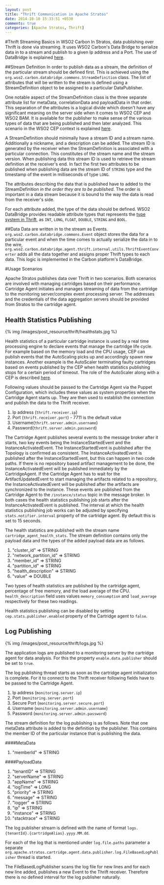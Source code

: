 ```yaml
---
layout: post
title: "Thrift Communication in Apache Stratos"
date: 2014-10-10 15:33:51 +0530
comments: true
categories: [Apache Stratos, Thrift]
---
```


#Thrift Streaming Basics in WSO2 Carbon
In Stratos, data publishing over Thrift is done via streaming. It uses WSO2 Carbon's Data Bridge to serialize data in to a stream and publish to a given Ip address and a Port. The use of DataBridge is explained [here](http://wso2.com/library/articles/2012/07/creating-custom-agents-publish-events-bamcep/).

##Stream Definition
In order to publish data as a stream, the definition of the particular stream should be defined first. This is achieved using the `org.wso2.carbon.databridge.commons.StreamDefinition` class. The list of attributes that will be written to the stream is defined using a StreamDefinition object to be assigned to a particular DataPublisher. 

One notable aspect of the StreamDefinition class is the three separate attribute list for metaData, correlationData and payloadData in that order. This separation of the attributes is a logical divide which doesn't have any significant meaning on the server side when it comes to WSO2 CEP and WSO2 BAM. It is available for the publisher to make sense of the various types of data that are being published and then later analyzed. This scenario in the WSO2 CEP context is explained [here](http://stackoverflow.com/questions/26033755/what-is-meta-data-correlation-data-and-payload-data-in-wso2-cep).

A StreamDefinition should minimally have a stream ID and a stream name. Additionally a nickname, and a description can be added. The stream ID is generated by the receiver when the StreamDefinition is associated with a particular connection. This constitutes of the stream name and the stream version. When publishing data this stream ID is used to retrieve the stream definition at the receiver's end. In fact the first two attributes to be published when publishing data are the stream ID of `STRING` type and the timestamp of the event in milliseconds of type `LONG`. 

The attributes describing the data that is published have to added to the StreamDefinition *in the order they are to be published*. The order is important in a data stream because it is bound to the way the data is read from the receiver's side. 

For each attribute added, the type of the data should be defined. WSO2 DataBridge provides readable attribute types that represents the [type system in Thrift](http://thrift-tutorial.readthedocs.org/en/latest/thrift-types.html), as `INT`, `LONG`, `FLOAT`, `DOUBLE`, `STRING` and `BOOL`.

##Data
Data are written in to the stream as Events. `org.wso2.carbon.databridge.commons.Event` object stores the data for a particular event and when the time comes to actually serialize the data in to the wire, `org.wso2.carbon.databridge.agent.thrift.internal.utils.ThriftEventConverter` adds all the data together and assigns proper Thrift types to each data. This logic is implemented in the Carbon platform's DataBridge.

#Usage Scenarios

Apache Stratos publishes data over Thrift in two scenarios. Both scenarios are involved with managing cartridges based on their performance. Cartridge Agent initiates and manages streaming of data from the cartridge to the monitoring server/complex event processing server. The addresses and the credentials of the data aggregation servers should be provided from Stratos to the cartridge agent. 

## Health Statistics Publishing
{% img /images/post_resource/thrift/healthstats.jpg %}

Health statistics of a particular cartridge instance is used by a real time processing engine to declare events that manage the cartridge life cycle. For example based on the memory load and the CPU usage, CEP can publish events that the AutoScaling picks up and accordingly spawn new instances. Another example is the AutoScaler terminating faulty cartridges based on events published by the CEP when health statistics publishing stops for a certain period of timeout. The role of the AutoScaler along with a CEP is described [here](https://cwiki.apache.org/confluence/display/STRATOS/4.1.0+Auto-scaler).

Following values should be passed to the Cartridge Agent via the Puppet Configuration, which includes these values as system properties when the Cartridge Agent starts up. They are then used to establish the connection and publish the data to the Thrift receiver. 

1. Ip address (`thrift.receiver.ip`)
2. Port (`thrift.receiver.port`) - 7711 is the default value
3. Username(`thrift.server.admin.username`)
4. Password(`thrift.server.admin.password`)

The Cartridge Agent publishes several events to the message broker after it starts, two key events being the InstanceStartedEvent and the InstanceActivatedEvent. The InstanceStartedEvent is published after the Topology is confirmed as consistent. The InstanceActivatedEvent is published after the InstanceStartedEvent, but this can happen in two code paths. If there is no repository based artifact management to be done, the InstanceActivatedEvent will be published immediately by the CartridgeAgent. If the Cartridge Agent has to wait for the ArtifactUpdatedEvent to start managing the artifacts related to a repository, the InstanceActivatedEvent will be published after the artifacts are synchronized to the instance. These events are published from the Cartridge Agent to the `/instance/status` topic in the message broker. In both cases the health statistics publishing job starts after the InstanceActivatedEvent is published. The interval at which the health statistics publishing job works can be adjusted by specifying `stats.notifier.interval` property of the cartridge agent. By default this is set to 15 seconds. 

The health statistics are published with the stream name `cartridge_agent_health_stats`. The stream definition contains only the payload data and the types of the added payload data are as follows.

1. "cluster_id"           => STRING
2. "network_partition_id" => STRING
3. "member_id"            => STRING
4. "partition_id"         => STRING
5. "health_description"   => STRING
6. "value"                => DOUBLE

Two types of health statistics are published by the cartridge agent, percentage of free memory, and the load average of the CPU. `health_description` field uses values `memory_consumption` and `load_average` respectively for these two readings. 

Health statistics publishing can be disabled by setting `cep.stats.publisher.enabled` property of the Cartridge agent to `false`.

## Log Publishing
{% img /images/post_resource/thrift/logs.jpg %}

The application logs are published to a monitoring server by the cartridge agent for data analysis. For this the property `enable.data.publisher` should be set to `true`. 

The log publishing thread starts as soon as the cartridge agent initialization is complete. For it to connect to the Thrift receiver following fields have to be passed to the Cartridge Agent.

1. Ip address (`monitoring.server.ip`)
2. Port (`monitoring.server.port`)
3. Secure Port (`monitoring.server.secure.port`)
4. Username (`monitoring.server.admin.username`)
5. Password (`monitoring.server.admin.password`)

The stream definition for the log publishing is as follows. Note that one metaData attribute is added to the definition by the publisher. This contains the member ID of the particular instance that is publishing the data. 

####MetaData
1. "memberId"   => STRING

####PayloadData
1. "tenantID"   => STRING
2. "serverName" => STRING
3. "appName"    => STRING
4. "logTime"    => LONG
5. "priority"   => STRING
6. "message"    => STRING
7. "logger"     => STRING
8. "ip"         => STRING
9. "instance"   => STRING
10. "stacktrace" => STRING

The log publisher stream is defined with the name of format `logs.{tenantId}.{cartridgeAlias}.yyyy.MM.dd`. 

For each of the log that is mentioned under `log.file.paths` parameter a separate `org.apache.stratos.cartridge.agent.data.publisher.log.FileBasedLogPublisher` thread is started. 

The FileBasedLogPublisher scans the log file for new lines and for each new line added, publishes a new Event to the Thrift receiver. Therefore there is no defined interval for the log publisher naturally. 
